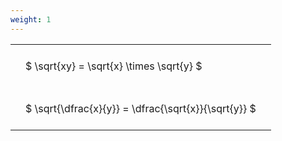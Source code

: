 ```yaml
---
weight: 1
---
```


<style type="text/css">
#T_d2021 th.col_heading {
  text-align: left;
  font-size: 1em;
}
#T_d2021 td {
  text-align: left;
  font-size: 1em;
  padding: 1.5em;
}
</style>
<table id="T_d2021">
  <thead>
  </thead>
  <tbody>
    <tr>
      <td id="T_d2021_row0_col0" class="data row0 col0" >$ \sqrt{xy} = \sqrt{x} \times \sqrt{y} $</td>
    </tr>
    <tr>
      <td id="T_d2021_row1_col0" class="data row1 col0" >$ \sqrt{\dfrac{x}{y}} = \dfrac{\sqrt{x}}{\sqrt{y}} $</td>
    </tr>
  </tbody>
</table>
